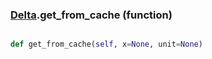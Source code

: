 ### [Delta](Delta.md).get_from_cache (function)


```py

def get_from_cache(self, x=None, unit=None)

```


